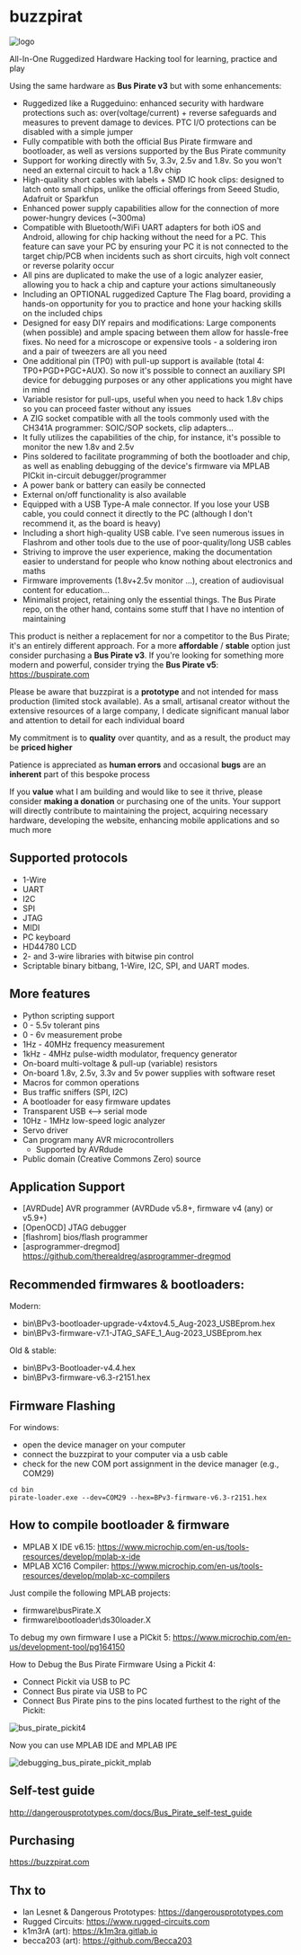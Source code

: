 # buzzpirat

![logo](./assets/logo_comp_mini.png)

All-In-One Ruggedized Hardware Hacking tool for learning, practice and play

Using the same hardware as **Bus Pirate v3** but with some enhancements:
- Ruggedized like a Ruggeduino: enhanced security with hardware protections such as: over(voltage/current) + reverse safeguards and measures to prevent damage to devices. PTC I/O protections can be disabled with a simple jumper
- Fully compatible with both the official Bus Pirate firmware and bootloader, as well as versions supported by the Bus Pirate community
- Support for working directly with 5v, 3.3v, 2.5v and 1.8v. So you won't need an external circuit to hack a 1.8v chip
- High-quality short cables with labels + SMD IC hook clips: designed to latch onto small chips, unlike the official offerings from Seeed Studio, Adafruit or Sparkfun
- Enhanced power supply capabilities allow for the connection of more power-hungry devices (~300ma)
- Compatible with Bluetooth/WiFi UART adapters for both iOS and Android, allowing for chip hacking without the need for a PC. This feature can save your PC by ensuring your PC it is not connected to the target chip/PCB when incidents such as short circuits, high volt connect or reverse polarity occur
- All pins are duplicated to make the use of a logic analyzer easier, allowing you to hack a chip and capture your actions simultaneously
- Including an OPTIONAL ruggedized Capture The Flag board, providing a hands-on opportunity for you to practice and hone your hacking skills on the included chips
- Designed for easy DIY repairs and modifications: Large components (when possible) and ample spacing between them allow for hassle-free fixes. No need for a microscope or expensive tools - a soldering iron and a pair of tweezers are all you need
- One additional pin (TP0) with pull-up support is available (total 4: TP0+PGD+PGC+AUX). So now it's possible to connect an auxiliary SPI device for debugging purposes or any other applications you might have in mind
- Variable resistor for pull-ups, useful when you need to hack 1.8v chips so you can proceed faster without any issues
- A ZIG socket compatible with all the tools commonly used with the CH341A programmer: SOIC/SOP sockets, clip adapters...
- It fully utilizes the capabilities of the chip, for instance, it's possible to monitor the new 1.8v and 2.5v 
- Pins soldered to facilitate programming of both the bootloader and chip, as well as enabling debugging of the device's firmware via MPLAB PICkit in-circuit debugger/programmer
- A power bank or battery can easily be connected
- External on/off functionality is also available
- Equipped with a USB Type-A male connector. If you lose your USB cable, you could connect it directly to the PC (although I don't recommend it, as the board is heavy)
- Including a short high-quality USB cable. I've seen numerous issues in Flashrom and other tools due to the use of poor-quality/long USB cables
- Striving to improve the user experience, making the documentation easier to understand for people who know nothing about electronics and maths
- Firmware improvements (1.8v+2.5v monitor ...), creation of audiovisual content for education...
- Minimalist project, retaining only the essential things. The Bus Pirate repo, on the other hand, contains some stuff that I have no intention of maintaining

This product is neither a replacement for nor a competitor to the Bus Pirate; it's an entirely different approach. For a more **affordable** / **stable** option just consider purchasing a **Bus Pirate v3**. If you're looking for something more modern and powerful, consider trying the **Bus Pirate v5**: https://buspirate.com

Please be aware that buzzpirat is a **prototype** and not intended for mass production (limited stock available). As a small, artisanal creator without the extensive resources of a large company, I dedicate significant manual labor and attention to detail for each individual board

My commitment is to **quality** over quantity, and as a result, the product may be **priced higher**

Patience is appreciated as **human errors** and occasional **bugs** are an **inherent** part of this bespoke process

If you **value** what I am building and would like to see it thrive, please consider **making a donation** or purchasing one of the units. Your support will directly contribute to maintaining the project, acquiring necessary hardware, developing the website, enhancing mobile applications and so much more

## Supported protocols
    
* 1-Wire
* UART
* I2C
* SPI
* JTAG
* MIDI
* PC keyboard
* HD44780 LCD
* 2- and 3-wire libraries with bitwise pin control
* Scriptable binary bitbang, 1-Wire, I2C, SPI, and UART modes.

## More features

* Python scripting support
* 0 - 5.5v tolerant pins
* 0 - 6v measurement probe
* 1Hz - 40MHz frequency measurement
* 1kHz - 4MHz pulse-width modulator, frequency generator
* On-board multi-voltage & pull-up (variable) resistors
* On-board 1.8v, 2.5v, 3.3v and 5v power supplies with software reset
* Macros for common operations
* Bus traffic sniffers (SPI, I2C)
* A bootloader for easy firmware updates
* Transparent USB <--> serial mode
* 10Hz - 1MHz low-speed logic analyzer
* Servo driver
* Can program many AVR microcontrollers
  * Supported by AVRdude
* Public domain (Creative Commons Zero) source

## Application Support

* [AVRDude] AVR programmer (AVRDude v5.8+, firmware v4 (any) or v5.9+)
* [OpenOCD] JTAG debugger
* [flashrom] bios/flash programmer
* [asprogrammer-dregmod] https://github.com/therealdreg/asprogrammer-dregmod

## Recommended firmwares & bootloaders:

Modern:
- bin\BPv3-bootloader-upgrade-v4xtov4.5_Aug-2023_USBEprom.hex
- bin\BPv3-firmware-v7.1-JTAG_SAFE_1_Aug-2023_USBEprom.hex

Old & stable:
- bin\BPv3-Bootloader-v4.4.hex
- bin\BPv3-firmware-v6.3-r2151.hex

## Firmware Flashing

For windows:

- open the device manager on your computer
- connect the buzzpirat to your computer via a usb cable
- check for the new COM port assignment in the device manager (e.g., COM29)

```
cd bin
pirate-loader.exe --dev=COM29 --hex=BPv3-firmware-v6.3-r2151.hex
```

## How to compile bootloader & firmware

- MPLAB X IDE v6.15: https://www.microchip.com/en-us/tools-resources/develop/mplab-x-ide
- MPLAB XC16 Compiler: https://www.microchip.com/en-us/tools-resources/develop/mplab-xc-compilers

Just compile the following MPLAB projects:
- firmware\busPirate.X
- firmware\bootloader\ds30loader.X

To debug my own firmware I use a PICkit 5: https://www.microchip.com/en-us/development-tool/pg164150

How to Debug the Bus Pirate Firmware Using a Pickit 4:
- Connect Pickit via USB to PC
- Connect Bus pirate via USB to PC
- Connect Bus Pirate pins to the pins located furthest to the right of the Pickit:

![bus_pirate_pickit4](./assets/bus_pirate_pickit4.jpg)

Now you can use MPLAB IDE and MPLAB IPE

![debugging_bus_pirate_pickit_mplab](./assets/debugging_bus_pirate_pickit_mplab.png)

## Self-test guide

http://dangerousprototypes.com/docs/Bus_Pirate_self-test_guide

## Purchasing

https://buzzpirat.com

## Thx to

- Ian Lesnet & Dangerous Prototypes: https://dangerousprototypes.com
- Rugged Circuits: https://www.rugged-circuits.com
- k1m3rA (art): https://k1m3ra.gitlab.io
- becca203 (art): https://github.com/Becca203



